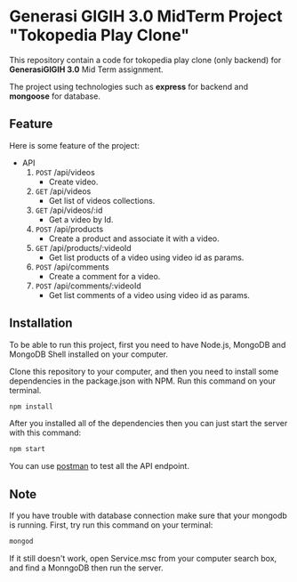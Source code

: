 # Generasi GIGIH 3.0 MidTerm Project "Tokopedia Play Clone"

This repository contain a code for tokopedia play clone (only backend) for **GenerasiGIGIH 3.0** Mid Term assignment.

The project using technologies such as **express** for backend and **mongoose** for database.

## Feature

Here is some feature of the project:
* API
    1. `POST` /api/videos
       - Create video.
    2. `GET` /api/videos
       - Get list of videos collections.
    3. `GET` /api/videos/:id
       - Get a video by Id.
    4. `POST` /api/products
       - Create a product and associate it with a video.
    5. `GET` /api/products/:videoId
       - Get list products of a video using video id as params.
    6. `POST` /api/comments
       - Create a comment for a video.
    7. `POST` /api/comments/:videoId
       - Get list comments of a video using video id as params.

## Installation

To be able to run this project, first you need  to have Node.js, MongoDB and MongoDB Shell installed on your computer.

Clone this repository to your computer, and then you need to install some dependencies in the package.json with NPM. Run this command on your terminal.

```bash
npm install
```

After you installed all of the dependencies then you can just start the server with this command:
```bash
npm start
````

You can use [postman](https://www.postman.com/) to test all the API endpoint.

## Note
If you have trouble with database connection make sure that your mongodb is running. First, try run this command on your terminal:

```bash
mongod
```

If it still doesn't work, open Service.msc from your computer search box, and find a MonngoDB then run the server.
